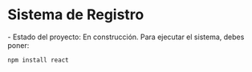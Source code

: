<h1> Sistema de Registro </h1>
- Estado del proyecto: En construcción.
Para ejecutar el sistema, debes poner:

```npm install react``` 
